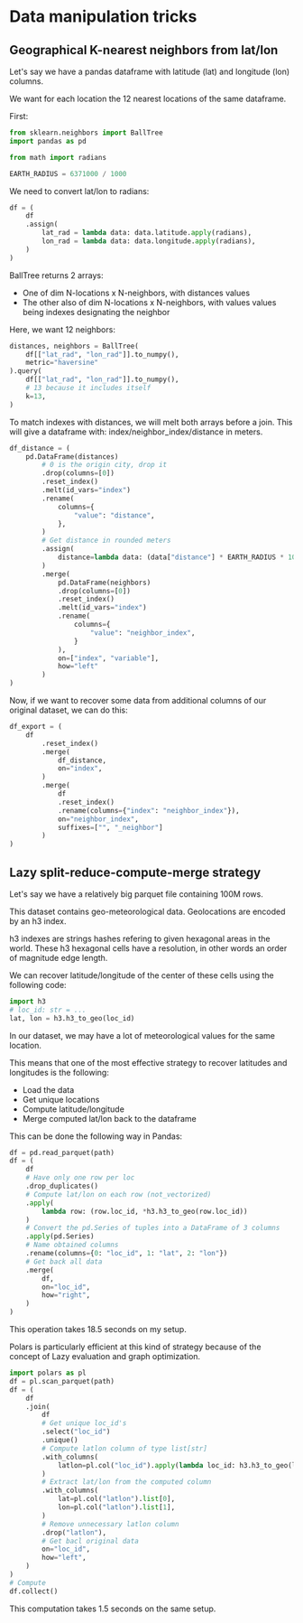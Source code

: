 

# Data manipulation tricks

## Geographical K-nearest neighbors from lat/lon

Let's say we have a pandas dataframe with latitude (lat) and longitude (lon) columns.

We want for each location the 12 nearest locations of the same dataframe.

First:

```python
from sklearn.neighbors import BallTree
import pandas as pd

from math import radians

EARTH_RADIUS = 6371000 / 1000
```

We need to convert lat/lon to radians:

```python
df = (
    df
    .assign(
        lat_rad = lambda data: data.latitude.apply(radians),
        lon_rad = lambda data: data.longitude.apply(radians),
    )
)
```

BallTree returns 2 arrays:

* One of dim N-locations x N-neighbors, with distances values
* The other also of dim N-locations x N-neighbors, with values values being indexes designating the neighbor

Here, we want 12 neighbors:

```python
distances, neighbors = BallTree(
    df[["lat_rad", "lon_rad"]].to_numpy(),
    metric="haversine"
).query(
    df[["lat_rad", "lon_rad"]].to_numpy(),
    # 13 because it includes itself
    k=13,
)
```

To match indexes with distances, we will melt both arrays before a join.
This will give a dataframe with: index/neighbor_index/distance in meters.

```python
df_distance = (
    pd.DataFrame(distances)
        # 0 is the origin city, drop it
        .drop(columns=[0])
        .reset_index()
        .melt(id_vars="index")
        .rename(
            columns={
                "value": "distance",
            },
        )
        # Get distance in rounded meters
        .assign(
            distance=lambda data: (data["distance"] * EARTH_RADIUS * 1000).astype(int)
        )
        .merge(
            pd.DataFrame(neighbors)
            .drop(columns=[0])
            .reset_index()
            .melt(id_vars="index")
            .rename(
                columns={
                    "value": "neighbor_index",
                }
            ),
            on=["index", "variable"],
            how="left"
        )
)
```

Now, if we want to recover some data from additional columns of our original dataset, we can do this:

```python
df_export = (
    df
        .reset_index()
        .merge(
            df_distance,
            on="index",
        )
        .merge(
            df
            .reset_index()
            .rename(columns={"index": "neighbor_index"}),
            on="neighbor_index",
            suffixes=["", "_neighbor"]
        )
)
```

## Lazy split-reduce-compute-merge strategy

Let's say we have a relatively big parquet file containing 100M rows.

This dataset contains geo-meteorological data. Geolocations are encoded by an h3 index.

h3 indexes are strings hashes refering to given hexagonal areas in the world. These h3 hexagonal cells have a resolution, in other words an order of magnitude edge length.

We can recover latitude/longitude of the center of these cells using the following code:

```python
import h3
# loc_id: str = ...
lat, lon = h3.h3_to_geo(loc_id)
```

In our dataset, we may have a lot of meteorological values for the same location.

This means that one of the most effective strategy to recover latitudes and longitudes is the following:

* Load the data
* Get unique locations
* Compute latitude/longitude
* Merge computed lat/lon back to the dataframe

This can be done the following way in Pandas:

```python
df = pd.read_parquet(path)
df = (
    df
    # Have only one row per loc
    .drop_duplicates()
    # Compute lat/lon on each row (not_vectorized)
    .apply(
        lambda row: (row.loc_id, *h3.h3_to_geo(row.loc_id))
    )
    # Convert the pd.Series of tuples into a DataFrame of 3 columns
    .apply(pd.Series)
    # Name obtained columns
    .rename(columns={0: "loc_id", 1: "lat", 2: "lon"})
    # Get back all data
    .merge(
        df,
        on="loc_id",
        how="right",
    )
)
```

This operation takes 18.5 seconds on my setup.

Polars is particularly efficient at this kind of strategy because of the concept of Lazy evaluation and graph optimization.

```python
import polars as pl
df = pl.scan_parquet(path)
df = (
    df
    .join(
        df
        # Get unique loc_id's
        .select("loc_id")
        .unique()
        # Compute latlon column of type list[str]
        .with_columns(
            latlon=pl.col("loc_id").apply(lambda loc_id: h3.h3_to_geo(loc_id))
        )
        # Extract lat/lon from the computed column
        .with_columns(
            lat=pl.col("latlon").list[0],
            lon=pl.col("latlon").list[1],
        )
        # Remove unnecessary latlon column
        .drop("latlon"),
        # Get bacl original data
        on="loc_id",
        how="left",
    )
)
# Compute
df.collect()
```

This computation takes 1.5 seconds on the same setup.
